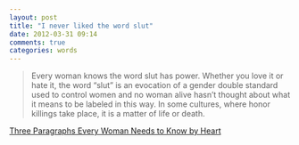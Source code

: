 ```yaml
---
layout: post
title: "I never liked the word slut"
date: 2012-03-31 09:14
comments: true
categories: words
---
```


> Every woman knows the word slut has power. Whether you love it or hate it, the word “slut” is an evocation of a gender double standard used to control women and no woman alive hasn’t thought about what it means to be labeled in this way. In some cultures, where honor killings take place, it is a matter of life or death.

[Three Paragraphs Every Woman Needs to Know by Heart](http://sexandthe405.com/three-paragraphs-every-woman-needs-to-know-by-heart/)
